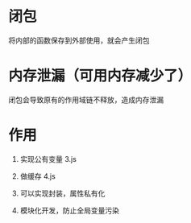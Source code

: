 # 闭包
将内部的函数保存到外部使用，就会产生闭包

# 内存泄漏（可用内存减少了）
闭包会导致原有的作用域链不释放，造成内存泄漏

# 作用
1. 实现公有变量  3.js

2. 做缓存  4.js

3. 可以实现封装，属性私有化

4. 模块化开发，防止全局变量污染